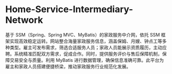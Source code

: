 # Home-Service-Intermediary-Network
基于 SSM（Spring、Spring MVC、MyBatis）的家政服务中介网，依托 SSM 框架实现高效稳定运转。网站整合海量家政服务信息，涵盖保姆、月嫂、钟点工等多种类型。雇主可发布需求，筛选合适服务人员；家政人员能展示资质履历，主动应聘。系统精准匹配双方需求，促成合作。同时，提供服务评价与售后保障机制，保障交易安全与质量。利用 MyBatis 进行数据管理，确保信息准确可靠。此平台为雇主和家政人员搭建便捷桥梁，推动家政服务行业规范化发展。 
